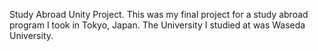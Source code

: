 Study Abroad Unity Project. 
This was my final project for a study abroad program I took in Tokyo, Japan. 
The University I studied at was Waseda University.
